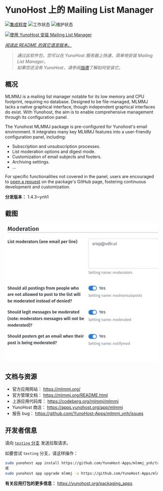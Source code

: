 <!--
注意：此 README 由 <https://github.com/YunoHost/apps/tree/master/tools/readme_generator> 自动生成
请勿手动编辑。
-->

# YunoHost 上的 Mailing List Manager

[![集成程度](https://dash.yunohost.org/integration/mlmmj.svg)](https://ci-apps.yunohost.org/ci/apps/mlmmj/) ![工作状态](https://ci-apps.yunohost.org/ci/badges/mlmmj.status.svg) ![维护状态](https://ci-apps.yunohost.org/ci/badges/mlmmj.maintain.svg)

[![使用 YunoHost 安装 Mailing List Manager](https://install-app.yunohost.org/install-with-yunohost.svg)](https://install-app.yunohost.org/?app=mlmmj)

*[阅读此 README 的其它语言版本。](./ALL_README.md)*

> *通过此软件包，您可以在 YunoHost 服务器上快速、简单地安装 Mailing List Manager。*  
> *如果您还没有 YunoHost，请参阅[指南](https://yunohost.org/install)了解如何安装它。*

## 概况

MLMMJ is a mailing list manager notable for its low memory and CPU footprint, requiring no database. Designed to be file-managed, MLMMJ lacks a native graphical interface, though independent graphical interfaces do exist. With Yunohost, the aim is to enable comprehensive management through its configuration panel.

The Yunohost MLMMJ package is pre-configured for Yunohost's email environment. It integrates many key MLMMJ features into a user-friendly configuration panel, including:

* Subscription and unsubscription processes.
* List moderation options and digest mode.
* Customization of email subjects and footers.
* Archiving settings.
* ...

For specific functionalities not covered in the panel, users are encouraged to [open a request](https://github.com/YunoHost-Apps/mlmmj_ynh/issues) on the package's GitHub page, fostering continuous development and customization.


**分发版本：** 1.4.3~ynh1

## 截图

![Mailing List Manager 的截图](./doc/screenshots/panel.png)

## 文档与资源

- 官方应用网站： <https://mlmmj.org/>
- 官方管理文档： <https://mlmmj.org/README.html>
- 上游应用代码库： <https://codeberg.org/mlmmj/mlmmj>
- YunoHost 商店： <https://apps.yunohost.org/app/mlmmj>
- 报告 bug： <https://github.com/YunoHost-Apps/mlmmj_ynh/issues>

## 开发者信息

请向 [`testing` 分支](https://github.com/YunoHost-Apps/mlmmj_ynh/tree/testing) 发送拉取请求。

如要尝试 `testing` 分支，请这样操作：

```bash
sudo yunohost app install https://github.com/YunoHost-Apps/mlmmj_ynh/tree/testing --debug
或
sudo yunohost app upgrade mlmmj -u https://github.com/YunoHost-Apps/mlmmj_ynh/tree/testing --debug
```

**有关应用打包的更多信息：** <https://yunohost.org/packaging_apps>
